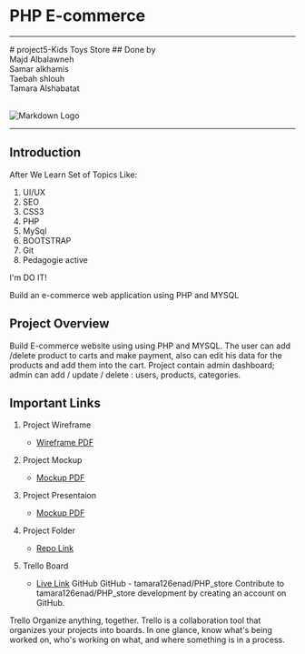 # PHP E-commerce
<hr>
# project5-Kids Toys Store 
## Done by <br>
Majd Albalawneh<br>
Samar alkhamis<br>
Taebah shlouh<br>
Tamara Alshabatat
<br>
<br>

![Markdown Logo](media/screencapture-localhost-project5-landing2-html-2022-05-21-18_47_55.png)

***
## Introduction
After We Learn Set of Topics Like:

1. UI/UX
2. SEO
3. CSS3
4. PHP
5. MySql
6. BOOTSTRAP
7. Git
9. Pedagogie active


I'm DO IT!

Build an e-commerce web application using PHP and MYSQL

## Project Overview

Build E-commerce website using using PHP and MYSQL. The user can add /delete product to carts and make payment,  also can edit his data for the products and add them into the cart.
Project contain admin dashboard; admin can add / update / delete :  users, products, categories.

## Important Links


1. Project Wireframe
   * [Wireframe PDF](media//Wireframe-store.pdf)

2. Project Mockup
   * [Mockup PDF](media//mpocup-store.pdf)

3. Project Presentaion
   * [Mockup PDF](media//present.pptx)

4. Project Folder
   * [Repo Link](https://github.com/majdalbalawneh/project5)

5. Trello Board
   * [Live Link](https://trello.com/invite/b/qLnips4y/cfeab4ca32bfdee94aeeac0fae626b37/project5)
GitHub
GitHub - tamara126enad/PHP_store
Contribute to tamara126enad/PHP_store development by creating an account on GitHub.

Trello
Organize anything, together. Trello is a collaboration tool that organizes your projects into boards. In one glance, know what's being worked on, who's working on what, and where something is in a process.